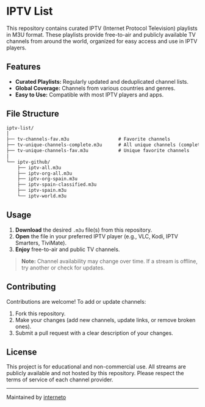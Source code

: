 # IPTV List

This repository contains curated IPTV (Internet Protocol Television) playlists in M3U format. These playlists provide free-to-air and publicly available TV channels from around the world, organized for easy access and use in IPTV players.

## Features

- **Curated Playlists:** Regularly updated and deduplicated channel lists.
- **Global Coverage:** Channels from various countries and genres.
- **Easy to Use:** Compatible with most IPTV players and apps.

## File Structure

```txt
iptv-list/
│
├── tv-channels-fav.m3u                  # Favorite channels
├── tv-unique-channels-complete.m3u      # All unique channels (complete)
├── tv-unique-channels-fav.m3u           # Unique favorite channels
│
└── iptv-github/
	├── iptv-all.m3u
	├── iptv-org-all.m3u
	├── iptv-org-spain.m3u
	├── iptv-spain-classified.m3u
	├── iptv-spain.m3u
	└── iptv-world.m3u
```

## Usage

1. **Download** the desired `.m3u` file(s) from this repository.
2. **Open** the file in your preferred IPTV player (e.g., VLC, Kodi, IPTV Smarters, TiviMate).
3. **Enjoy** free-to-air and public TV channels.

> **Note:** Channel availability may change over time. If a stream is offline, try another or check for updates.

## Contributing

Contributions are welcome! To add or update channels:

1. Fork this repository.
2. Make your changes (add new channels, update links, or remove broken ones).
3. Submit a pull request with a clear description of your changes.

## License

This project is for educational and non-commercial use. All streams are publicly available and not hosted by this repository. Please respect the terms of service of each channel provider.

---
Maintained by [interneto](https://github.com/interneto)
